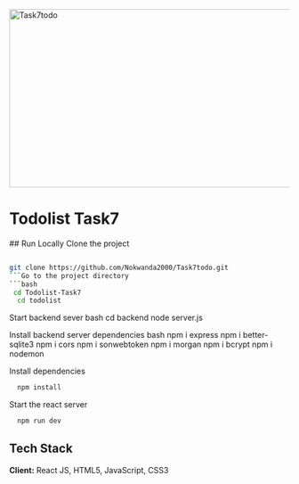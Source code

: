 <img src="https://socialify.git.ci/Nokwanda2000/Task7todo/image?language=1&owner=1&name=1&stargazers=1&theme=Light" alt="Task7todo" width="640" height="320" />

<h1>Todolist Task7</h1>


 ## Run Locally
Clone the project
```bash

git clone https://github.com/Nokwanda2000/Task7todo.git
```Go to the project directory
```bash
 cd Todolist-Task7
  cd todolist
```
Start backend sever
bash
cd backend
node server.js

Install backend server dependencies
bash
npm i express
npm i better-sqlite3
npm i cors
npm i sonwebtoken
npm i morgan
npm i bcrypt
npm i nodemon

Install dependencies
```bash
  npm install
```

Start the react server
```bash
  npm run dev
```

## Tech Stack
**Client:** React JS, HTML5, JavaScript, CSS3
